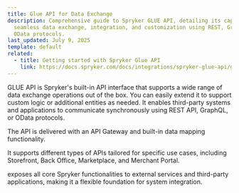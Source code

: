 ```yaml
---
title: Glue API for Data Exchange
description: Comprehensive guide to Spryker GLUE API, detailing its capabilities for
  seamless data exchange, integration, and customization using REST, GraphQL, and
  OData protocols.
last_updated: July 9, 2025
template: default
related:
  - title: Getting started with Spryker Glue API
    link: https://docs.spryker.com/docs/integrations/spryker-glue-api/getting-started-with-apis/getting-started-with-apis
---
```


GLUE API is Spryker's built-in API interface that supports a wide range of data exchange operations out of the box. You can easily extend it to support custom logic or additional entities as needed. It enables third-party systems and applications to communicate synchronously using REST API, GraphQL, or OData protocols.

The API is delivered with an API Gateway and built-in data mapping functionality.

It supports different types of APIs tailored for specific use cases, including Storefront, Back Office, Marketplace, and Merchant Portal.

exposes all core Spryker functionalities to external services and third-party applications, making it a flexible foundation for system integration.